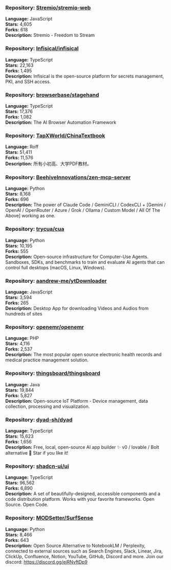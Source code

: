 ### **Repository:** [Stremio/stremio-web](https://github.com/Stremio/stremio-web)

**Language:** JavaScript  
**Stars:** 4,605  
**Forks:** 618  
**Description:** Stremio - Freedom to Stream

### **Repository:** [Infisical/infisical](https://github.com/Infisical/infisical)

**Language:** TypeScript  
**Stars:** 22,163  
**Forks:** 1,495  
**Description:** Infisical is the open-source platform for secrets management, PKI, and SSH access.

### **Repository:** [browserbase/stagehand](https://github.com/browserbase/stagehand)

**Language:** TypeScript  
**Stars:** 17,376  
**Forks:** 1,082  
**Description:** The AI Browser Automation Framework

### **Repository:** [TapXWorld/ChinaTextbook](https://github.com/TapXWorld/ChinaTextbook)

**Language:** Roff  
**Stars:** 51,411  
**Forks:** 11,576  
**Description:** 所有小初高、大学PDF教材。

### **Repository:** [BeehiveInnovations/zen-mcp-server](https://github.com/BeehiveInnovations/zen-mcp-server)

**Language:** Python  
**Stars:** 8,168  
**Forks:** 696  
**Description:** The power of Claude Code / GeminiCLI / CodexCLI + [Gemini / OpenAI / OpenRouter / Azure / Grok / Ollama / Custom Model / All Of The Above] working as one.

### **Repository:** [trycua/cua](https://github.com/trycua/cua)

**Language:** Python  
**Stars:** 10,195  
**Forks:** 555  
**Description:** Open-source infrastructure for Computer-Use Agents. Sandboxes, SDKs, and benchmarks to train and evaluate AI agents that can control full desktops (macOS, Linux, Windows).

### **Repository:** [aandrew-me/ytDownloader](https://github.com/aandrew-me/ytDownloader)

**Language:** JavaScript  
**Stars:** 3,594  
**Forks:** 265  
**Description:** Desktop App for downloading Videos and Audios from hundreds of sites

### **Repository:** [openemr/openemr](https://github.com/openemr/openemr)

**Language:** PHP  
**Stars:** 4,116  
**Forks:** 2,537  
**Description:** The most popular open source electronic health records and medical practice management solution.

### **Repository:** [thingsboard/thingsboard](https://github.com/thingsboard/thingsboard)

**Language:** Java  
**Stars:** 19,844  
**Forks:** 5,827  
**Description:** Open-source IoT Platform - Device management, data collection, processing and visualization.

### **Repository:** [dyad-sh/dyad](https://github.com/dyad-sh/dyad)

**Language:** TypeScript  
**Stars:** 15,623  
**Forks:** 1,656  
**Description:** Free, local, open-source AI app builder ✨ v0 / lovable / Bolt alternative 🌟 Star if you like it!

### **Repository:** [shadcn-ui/ui](https://github.com/shadcn-ui/ui)

**Language:** TypeScript  
**Stars:** 96,562  
**Forks:** 6,890  
**Description:** A set of beautifully-designed, accessible components and a code distribution platform. Works with your favorite frameworks. Open Source. Open Code.

### **Repository:** [MODSetter/SurfSense](https://github.com/MODSetter/SurfSense)

**Language:** Python  
**Stars:** 8,466  
**Forks:** 643  
**Description:** Open Source Alternative to NotebookLM / Perplexity, connected to external sources such as Search Engines, Slack, Linear, Jira, ClickUp, Confluence, Notion, YouTube, GitHub, Discord and more. Join our discord: https://discord.gg/ejRNvftDp9

